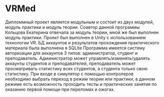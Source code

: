 # VRMed
Дипломмный проект является модульным и состоит из двух модулей, модуль практики и модуль теории. Соавтор данной программы Кольцова Екатерина отвечала за модуль теории, мной же был выполнен модуль практики. Проект был выполнен в Unity с использованием технологии VR. БД аккаунтов и результатов прохождения практического материала была выполнена в SQLite Программа имеется систему авторизации для аккаунтов 3 типов: администратор, студент и преподаватель. Администратор может управлять/изменять/удалять аккаунты студентов и преподавателей, преподаватель может просматривать статистику всех студентов, а студента только свою статистику. При входе в симулятор с помощью контролеров необходимо выбрать переход в режим теории или практики, в данном режиме есть возможность проходить тесты и практические занятия по оказанию первой помощи при переломах и ожогах.
